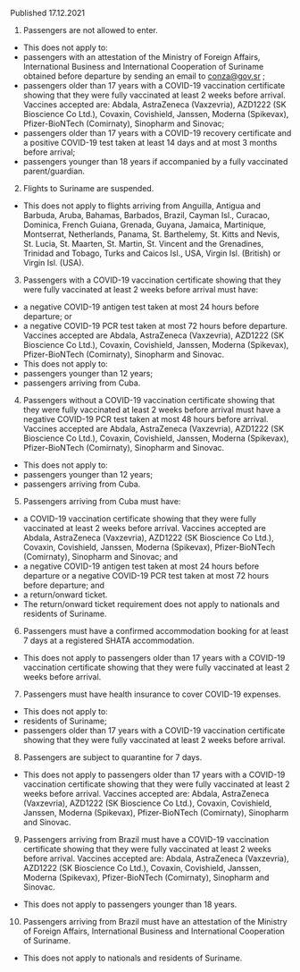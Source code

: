 Published 17.12.2021
1. Passengers are not allowed to enter.
- This does not apply to:
- passengers with an attestation of the Ministry of Foreign Affairs, International Business and International Cooperation of Suriname obtained before departure by sending an email to <a href="mailto:conza@gov.sr">conza@gov.sr</a> ;
- passengers older than 17 years with a COVID-19 vaccination certificate showing that they were fully vaccinated at least 2 weeks before arrival. Vaccines accepted are: Abdala, AstraZeneca (Vaxzevria), AZD1222 (SK Bioscience Co Ltd.), Covaxin, Covishield, Janssen, Moderna (Spikevax), Pfizer-BioNTech (Comirnaty), Sinopharm and Sinovac;
- passengers older than 17 years with a COVID-19 recovery certificate and a positive COVID-19 test taken at least 14 days and at most 3 months before arrival;
- passengers younger than 18 years if accompanied by a fully vaccinated parent/guardian.
2. Flights to Suriname are suspended.
- This does not apply to flights arriving from Anguilla, Antigua and Barbuda, Aruba, Bahamas, Barbados, Brazil, Cayman Isl., Curacao, Dominica, French Guiana, Grenada, Guyana, Jamaica, Martinique, Montserrat, Netherlands, Panama, St. Barthelemy, St. Kitts and Nevis, St. Lucia, St. Maarten, St. Martin, St. Vincent and the Grenadines, Trinidad and Tobago, Turks and Caicos Isl., USA, Virgin Isl. (British) or Virgin Isl. (USA).
3. Passengers with a COVID-19 vaccination certificate showing that they were fully vaccinated at least 2 weeks before arrival must have:
- a negative COVID-19 antigen test taken at most 24 hours before departure; or
- a negative COVID-19 PCR test taken at most 72 hours before departure.
Vaccines accepted are Abdala, AstraZeneca (Vaxzevria), AZD1222 (SK Bioscience Co Ltd.), Covaxin, Covishield, Janssen, Moderna (Spikevax), Pfizer-BioNTech (Comirnaty), Sinopharm and Sinovac.
- This does not apply to:
- passengers younger than 12 years;
- passengers arriving from Cuba.
4. Passengers without a COVID-19 vaccination certificate showing that they were fully vaccinated at least 2 weeks before arrival must have a negative COVID-19 PCR test taken at most 48 hours before arrival.
Vaccines accepted are Abdala, AstraZeneca (Vaxzevria), AZD1222 (SK Bioscience Co Ltd.), Covaxin, Covishield, Janssen, Moderna (Spikevax), Pfizer-BioNTech (Comirnaty), Sinopharm and Sinovac.
- This does not apply to:
- passengers younger than 12 years;
- passengers arriving from Cuba.
5. Passengers arriving from Cuba must have:
- a COVID-19 vaccination certificate showing that they were fully vaccinated at least 2 weeks before arrival. Vaccines accepted are Abdala, AstraZeneca (Vaxzevria), AZD1222 (SK Bioscience Co Ltd.), Covaxin, Covishield, Janssen, Moderna (Spikevax), Pfizer-BioNTech (Comirnaty), Sinopharm and Sinovac; and
- a negative COVID-19 antigen test taken at most 24 hours before departure or a negative COVID-19 PCR test taken at most 72 hours before departure; and
- a return/onward ticket.
- The return/onward ticket requirement does not apply to nationals and residents of Suriname.
6. Passengers must have a confirmed accommodation booking for at least 7 days at a registered SHATA accommodation.
- This does not apply to passengers older than 17 years with a COVID-19 vaccination certificate showing that they were fully vaccinated at least 2 weeks before arrival.
7. Passengers must have health insurance to cover COVID-19 expenses.
- This does not apply to:
- residents of Suriname;
- passengers older than 17 years with a COVID-19 vaccination certificate showing that they were fully vaccinated at least 2 weeks before arrival.
8. Passengers are subject to quarantine for 7 days.
- This does not apply to passengers older than 17 years with a COVID-19 vaccination certificate showing that they were fully vaccinated at least 2 weeks before arrival. Vaccines accepted are: Abdala, AstraZeneca (Vaxzevria), AZD1222 (SK Bioscience Co Ltd.), Covaxin, Covishield, Janssen, Moderna (Spikevax), Pfizer-BioNTech (Comirnaty), Sinopharm and Sinovac.
9. Passengers arriving from Brazil must have a COVID-19 vaccination certificate showing that they were fully vaccinated at least 2 weeks before arrival. Vaccines accepted are: Abdala, AstraZeneca (Vaxzevria), AZD1222 (SK Bioscience Co Ltd.), Covaxin, Covishield, Janssen, Moderna (Spikevax), Pfizer-BioNTech (Comirnaty), Sinopharm and Sinovac.
- This does not apply to passengers younger than 18 years.
10. Passengers arriving from Brazil must have an attestation of the Ministry of Foreign Affairs, International Business and International Cooperation of Suriname.
- This does not apply to nationals and residents of Suriname.
